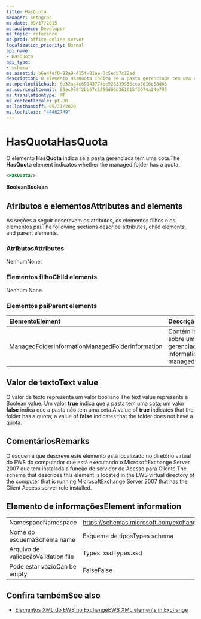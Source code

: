 ```yaml
---
title: HasQuota
manager: sethgros
ms.date: 09/17/2015
ms.audience: Developer
ms.topic: reference
ms.prod: office-online-server
localization_priority: Normal
api_name:
- HasQuota
api_type:
- schema
ms.assetid: b6e4fef0-92a9-415f-81ae-0c5ecb7c12ad
description: O elemento HasQuota indica se a pasta gerenciada tem uma cota.
ms.openlocfilehash: 6e32aa4c69943774be928339936cca5016c58d85
ms.sourcegitcommit: 88ec988f2bb67c1866d06b361615f3674a24e795
ms.translationtype: MT
ms.contentlocale: pt-BR
ms.lasthandoff: 05/31/2020
ms.locfileid: "44462749"
---
```

# <a name="hasquota"></a><span data-ttu-id="f39e3-103">HasQuota</span><span class="sxs-lookup"><span data-stu-id="f39e3-103">HasQuota</span></span>

<span data-ttu-id="f39e3-104">O elemento **HasQuota** indica se a pasta gerenciada tem uma cota.</span><span class="sxs-lookup"><span data-stu-id="f39e3-104">The **HasQuota** element indicates whether the managed folder has a quota.</span></span> 
  
```xml
<HasQuota/>
```

 <span data-ttu-id="f39e3-105">**Boolean**</span><span class="sxs-lookup"><span data-stu-id="f39e3-105">**Boolean**</span></span>
## <a name="attributes-and-elements"></a><span data-ttu-id="f39e3-106">Atributos e elementos</span><span class="sxs-lookup"><span data-stu-id="f39e3-106">Attributes and elements</span></span>

<span data-ttu-id="f39e3-107">As seções a seguir descrevem os atributos, os elementos filhos e os elementos pai.</span><span class="sxs-lookup"><span data-stu-id="f39e3-107">The following sections describe attributes, child elements, and parent elements.</span></span>
  
### <a name="attributes"></a><span data-ttu-id="f39e3-108">Atributos</span><span class="sxs-lookup"><span data-stu-id="f39e3-108">Attributes</span></span>

<span data-ttu-id="f39e3-109">Nenhum</span><span class="sxs-lookup"><span data-stu-id="f39e3-109">None.</span></span>
  
### <a name="child-elements"></a><span data-ttu-id="f39e3-110">Elementos filho</span><span class="sxs-lookup"><span data-stu-id="f39e3-110">Child elements</span></span>

<span data-ttu-id="f39e3-111">Nenhum.</span><span class="sxs-lookup"><span data-stu-id="f39e3-111">None.</span></span>
  
### <a name="parent-elements"></a><span data-ttu-id="f39e3-112">Elementos pai</span><span class="sxs-lookup"><span data-stu-id="f39e3-112">Parent elements</span></span>

|<span data-ttu-id="f39e3-113">**Elemento**</span><span class="sxs-lookup"><span data-stu-id="f39e3-113">**Element**</span></span>|<span data-ttu-id="f39e3-114">**Descrição**</span><span class="sxs-lookup"><span data-stu-id="f39e3-114">**Description**</span></span>|
|:-----|:-----|
|[<span data-ttu-id="f39e3-115">ManagedFolderInformation</span><span class="sxs-lookup"><span data-stu-id="f39e3-115">ManagedFolderInformation</span></span>](managedfolderinformation.md) <br/> |<span data-ttu-id="f39e3-116">Contém informações sobre uma pasta gerenciada.</span><span class="sxs-lookup"><span data-stu-id="f39e3-116">Contains information about a managed folder.</span></span>  <br/> |
   
## <a name="text-value"></a><span data-ttu-id="f39e3-117">Valor de texto</span><span class="sxs-lookup"><span data-stu-id="f39e3-117">Text value</span></span>

<span data-ttu-id="f39e3-118">O valor de texto representa um valor booliano.</span><span class="sxs-lookup"><span data-stu-id="f39e3-118">The text value represents a Boolean value.</span></span> <span data-ttu-id="f39e3-119">Um valor **true** indica que a pasta tem uma cota; um valor **false** indica que a pasta não tem uma cota.</span><span class="sxs-lookup"><span data-stu-id="f39e3-119">A value of **true** indicates that the folder has a quota; a value of **false** indicates that the folder does not have a quota.</span></span> 
  
## <a name="remarks"></a><span data-ttu-id="f39e3-120">Comentários</span><span class="sxs-lookup"><span data-stu-id="f39e3-120">Remarks</span></span>

<span data-ttu-id="f39e3-121">O esquema que descreve este elemento está localizado no diretório virtual do EWS do computador que está executando o MicrosoftExchange Server 2007 que tem instalada a função de servidor de Acesso para Cliente.</span><span class="sxs-lookup"><span data-stu-id="f39e3-121">The schema that describes this element is located in the EWS virtual directory of the computer that is running MicrosoftExchange Server 2007 that has the Client Access server role installed.</span></span>
  
## <a name="element-information"></a><span data-ttu-id="f39e3-122">Elemento de informações</span><span class="sxs-lookup"><span data-stu-id="f39e3-122">Element information</span></span>

|||
|:-----|:-----|
|<span data-ttu-id="f39e3-123">Namespace</span><span class="sxs-lookup"><span data-stu-id="f39e3-123">Namespace</span></span>  <br/> |https://schemas.microsoft.com/exchange/services/2006/types  <br/> |
|<span data-ttu-id="f39e3-124">Nome do esquema</span><span class="sxs-lookup"><span data-stu-id="f39e3-124">Schema name</span></span>  <br/> |<span data-ttu-id="f39e3-125">Esquema de tipos</span><span class="sxs-lookup"><span data-stu-id="f39e3-125">Types schema</span></span>  <br/> |
|<span data-ttu-id="f39e3-126">Arquivo de validação</span><span class="sxs-lookup"><span data-stu-id="f39e3-126">Validation file</span></span>  <br/> |<span data-ttu-id="f39e3-127">Types. xsd</span><span class="sxs-lookup"><span data-stu-id="f39e3-127">Types.xsd</span></span>  <br/> |
|<span data-ttu-id="f39e3-128">Pode estar vazio</span><span class="sxs-lookup"><span data-stu-id="f39e3-128">Can be empty</span></span>  <br/> |<span data-ttu-id="f39e3-129">False</span><span class="sxs-lookup"><span data-stu-id="f39e3-129">False</span></span>  <br/> |
   
## <a name="see-also"></a><span data-ttu-id="f39e3-130">Confira também</span><span class="sxs-lookup"><span data-stu-id="f39e3-130">See also</span></span>



- [<span data-ttu-id="f39e3-131">Elementos XML do EWS no Exchange</span><span class="sxs-lookup"><span data-stu-id="f39e3-131">EWS XML elements in Exchange</span></span>](ews-xml-elements-in-exchange.md)

